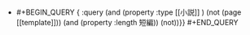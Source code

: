 ##
- #+BEGIN_QUERY
  { :query (and (property :type [[小説]] ) (not (page [[template]])) (and (property :length 短編)) (not))}}
  #+END_QUERY